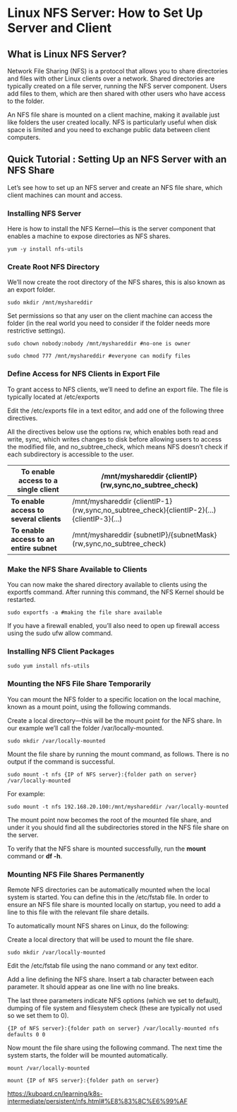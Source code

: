 # Linux NFS Server: How to Set Up Server and Client

## What is Linux NFS Server?

Network File Sharing (NFS) is a protocol that allows you to share directories and files with other Linux clients over a network. Shared directories are typically created on a file server, running the NFS server component. Users add files to them, which are then shared with other users who have access to the folder.

An NFS file share is mounted on a client machine, making it available just like folders the user created locally. NFS is particularly useful when disk space is limited and you need to exchange public data between client computers.

## Quick Tutorial : Setting Up an NFS Server with an NFS Share

Let’s see how to set up an NFS server and create an NFS file share, which client machines can mount and access.

### Installing NFS Server

Here is how to install the NFS Kernel—this is the server component that enables a machine to expose directories as NFS shares.

```shell
yum -y install nfs-utils
```

### Create Root NFS Directory

We’ll now create the root directory of the NFS shares, this is also known as an export folder.

```shell
sudo mkdir /mnt/myshareddir
```

Set permissions so that any user on the client machine can access the folder (in the real world you need to consider if the folder needs more restrictive settings).

```shell
sudo chown nobody:nobody /mnt/myshareddir #no-one is owner

sudo chmod 777 /mnt/myshareddir #everyone can modify files
```

### Define Access for NFS Clients in Export File

To grant access to NFS clients, we’ll need to define an export file. The file is typically located at /etc/exports

Edit the /etc/exports file in a text editor, and add one of the following three directives.

All the directives below use the options rw, which enables both read and write, sync, which writes changes to disk before allowing users to access the modified file, and no_subtree_check, which means NFS doesn’t check if each subdirectory is accessible to the user.

| **To enable access to a single client**  | /mnt/myshareddir {clientIP}(rw,sync,no_subtree_check)        |
| ---------------------------------------- | ------------------------------------------------------------ |
| **To enable access to several clients**  | /mnt/myshareddir {clientIP-1}(rw,sync,no_subtree_check){clientIP-2}(...){clientIP-3}(...) |
| **To enable access to an entire subnet** | /mnt/myshareddir {subnetIP}/{subnetMask}(rw,sync,no_subtree_check) |

### Make the NFS Share Available to Clients

You can now make the shared directory available to clients using the exportfs command. After running this command, the NFS Kernel should be restarted.

```shell
sudo exportfs -a #making the file share available
```

If you have a firewall enabled, you’ll also need to open up firewall access using the sudo ufw allow command.

### Installing NFS Client Packages

```shell
sudo yum install nfs-utils
```

### Mounting the NFS File Share Temporarily

You can mount the NFS folder to a specific location on the local machine, known as a mount point, using the following commands.

Create a local directory—this will be the mount point for the NFS share. In our example we’ll call the folder /var/locally-mounted.

```shell
sudo mkdir /var/locally-mounted
```

Mount the file share by running the mount command, as follows. There is no output if the command is successful.

```shell
sudo mount -t nfs {IP of NFS server}:{folder path on server} /var/locally-mounted
```

For example:

```shell
sudo mount -t nfs 192.168.20.100:/mnt/myshareddir /var/locally-mounted
```

The mount point now becomes the root of the mounted file share, and under it you should find all the subdirectories stored in the NFS file share on the server.

To verify that the NFS share is mounted successfully, run the **mount** command or **df -h**.

### Mounting NFS File Shares Permanently

Remote NFS directories can be automatically mounted when the local system is started. You can define this in the /etc/fstab file. In order to ensure an NFS file share is mounted locally on startup, you need to add a line to this file with the relevant file share details.

To automatically mount NFS shares on Linux, do the following:

Create a local directory that will be used to mount the file share.

```shell
sudo mkdir /var/locally-mounted
```

Edit the /etc/fstab file using the nano command or any text editor.

Add a line defining the NFS share. Insert a tab character between each parameter. It should appear as one line with no line breaks.

The last three parameters indicate NFS options (which we set to default), dumping of file system and filesystem check (these are typically not used so we set them to 0).

```shell
{IP of NFS server}:{folder path on server} /var/locally-mounted nfs defaults 0 0
```

Now mount the file share using the following command. The next time the system starts, the folder will be mounted automatically.

```shell
mount /var/locally-mounted

mount {IP of NFS server}:{folder path on server}
```

<https://kuboard.cn/learning/k8s-intermediate/persistent/nfs.html#%E8%83%8C%E6%99%AF>